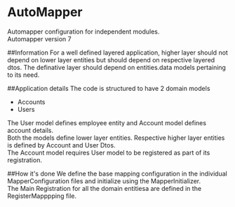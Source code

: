 # AutoMapper

Automapper configuration for independent modules.<br/>
Automapper version 7

##Information
For a well defined layered application, higher layer should not depend on lower layer entities but should depend on respective layered dtos. The definative layer should depend on entities.data models pertaining to its need.

##Application details
The code is structured to have 2 domain models

- Accounts
- Users

The User model defines employee entity and Account model defines account details.<br/>
Both the models define lower layer entities. Respective higher layer entities is defined by Account and User Dtos.<br/>
The Account model requires User model to be registered as part of its registration.

##How it's done
We define the base mapping configuration in the individual MapperConfiguration files and initialize using the MapperInitializer.<br/>
The Main Registration for all the domain entitiesa are defined in the RegisterMapppping file.
